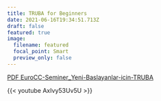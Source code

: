 ```yaml
---
title: TRUBA for Beginners
date: 2021-06-16T19:34:51.713Z
draft: false
featured: true
image:
  filename: featured
  focal_point: Smart
  preview_only: false
---
```

[PDF EuroCC-Seminer_Yeni-Baslayanlar-icin-TRUBA](/uploads/EuroCC-Seminer_Yeni-Baslayanlar-icin-TRUBA.pdf)


{{< youtube AxIvy53Uv5U >}}